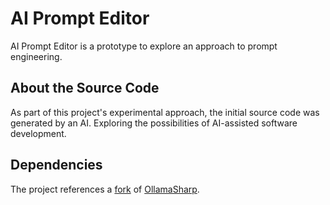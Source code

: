 # AI Prompt Editor
AI Prompt Editor is a prototype to explore an approach to prompt engineering.

## About the Source Code
As part of this project's experimental approach, the initial source code was generated by an AI. Exploring the possibilities of AI-assisted software development.

## Dependencies
The project references a [fork](https://github.com/MarkWard0110/Fork.OllamaSharp) of [OllamaSharp](https://github.com/awaescher/OllamaSharp).  